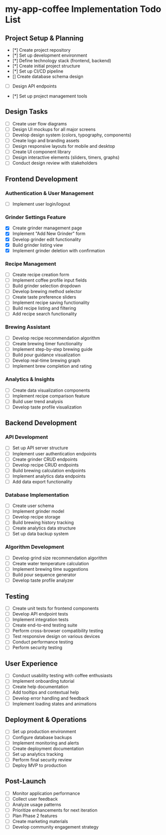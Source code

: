 # my-app-coffee Implementation Todo List

## Project Setup & Planning

- [*] Create project repository
- [*] Set up development environment
- [*] Define technology stack (frontend, backend)
- [*] Create initial project structure
- [*] Set up CI/CD pipeline
- [] Create database schema design
- [ ] Design API endpoints
- [*] Set up project management tools

## Design Tasks

- [ ] Create user flow diagrams
- [ ] Design UI mockups for all major screens
- [ ] Develop design system (colors, typography, components)
- [ ] Create logo and branding assets
- [ ] Design responsive layouts for mobile and desktop
- [ ] Create UI component library
- [ ] Design interactive elements (sliders, timers, graphs)
- [ ] Conduct design review with stakeholders

## Frontend Development

### Authentication & User Management

- [ ] Implement user login/logout

### Grinder Settings Feature

- [x] Create grinder management page
- [x] Implement "Add New Grinder" form
- [x] Develop grinder edit functionality
- [x] Build grinder listing view
- [x] Implement grinder deletion with confirmation

### Recipe Management

- [ ] Create recipe creation form
- [ ] Implement coffee profile input fields
- [ ] Build grinder selection dropdown
- [ ] Develop brewing method selector
- [ ] Create taste preference sliders
- [ ] Implement recipe saving functionality
- [ ] Build recipe listing and filtering
- [ ] Add recipe search functionality

### Brewing Assistant

- [ ] Develop recipe recommendation algorithm
- [ ] Create brewing timer functionality
- [ ] Implement step-by-step brewing guide
- [ ] Build pour guidance visualization
- [ ] Develop real-time brewing graph
- [ ] Implement brew completion and rating

### Analytics & Insights

- [ ] Create data visualization components
- [ ] Implement recipe comparison feature
- [ ] Build user trend analysis
- [ ] Develop taste profile visualization

## Backend Development

### API Development

- [ ] Set up API server structure
- [ ] Implement user authentication endpoints
- [ ] Create grinder CRUD endpoints
- [ ] Develop recipe CRUD endpoints
- [ ] Build brewing calculation endpoints
- [ ] Implement analytics data endpoints
- [ ] Add data export functionality

### Database Implementation

- [ ] Create user schema
- [ ] Implement grinder model
- [ ] Develop recipe storage
- [ ] Build brewing history tracking
- [ ] Create analytics data structure
- [ ] Set up data backup system

### Algorithm Development

- [ ] Develop grind size recommendation algorithm
- [ ] Create water temperature calculation
- [ ] Implement brewing time suggestions
- [ ] Build pour sequence generator
- [ ] Develop taste profile analyzer

## Testing

- [ ] Create unit tests for frontend components
- [ ] Develop API endpoint tests
- [ ] Implement integration tests
- [ ] Create end-to-end testing suite
- [ ] Perform cross-browser compatibility testing
- [ ] Test responsive design on various devices
- [ ] Conduct performance testing
- [ ] Perform security testing

## User Experience

- [ ] Conduct usability testing with coffee enthusiasts
- [ ] Implement onboarding tutorial
- [ ] Create help documentation
- [ ] Add tooltips and contextual help
- [ ] Develop error handling and feedback
- [ ] Implement loading states and animations

## Deployment & Operations

- [ ] Set up production environment
- [ ] Configure database backups
- [ ] Implement monitoring and alerts
- [ ] Create deployment documentation
- [ ] Set up analytics tracking
- [ ] Perform final security review
- [ ] Deploy MVP to production

## Post-Launch

- [ ] Monitor application performance
- [ ] Collect user feedback
- [ ] Analyze usage patterns
- [ ] Prioritize enhancements for next iteration
- [ ] Plan Phase 2 features
- [ ] Create marketing materials
- [ ] Develop community engagement strategy
